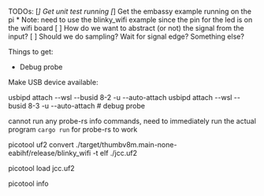 TODOs:
[*] Get unit test running
[*] Get the embassy example running on the pi
    * Note: need to use the blinky_wifi example since the pin for the led is on the wifi board
[ ] How do we want to abstract (or not) the signal from the input?
    [ ] Should we do sampling? Wait for signal edge? Something else?

Things to get:
* Debug probe


Make USB device available:

usbipd attach --wsl --busid 8-2 -u --auto-attach
usbipd attach --wsl --busid 8-3 -u --auto-attach # debug probe

cannot run any probe-rs info commands, need to immediately run the actual program `cargo run` for probe-rs to work

picotool uf2 convert ./target/thumbv8m.main-none-eabihf/release/blinky_wifi -t elf ./jcc.uf2

picotool load jcc.uf2

picotool info